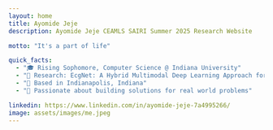 ```yaml
---
layout: home
title: Ayomide Jeje
description: Ayomide Jeje CEAMLS SAIRI Summer 2025 Research Website

motto: "It's a part of life"

quick_facts:
  - "🎓 Rising Sophomore, Computer Science @ Indiana University"
  - "🔬 Research: EcgNet: A Hybrid Multimodal Deep Learning Approach for Cardiovascular Disease (CVD) Diagnosis"
  - "📍 Based in Indianapolis, Indiana"
  - "🚀 Passionate about building solutions for real world problems"

linkedin: https://www.linkedin.com/in/ayomide-jeje-7a4995266/
image: assets/images/me.jpeg
---
```

